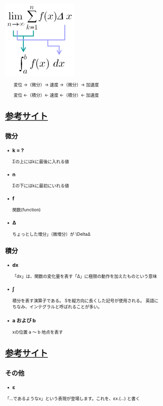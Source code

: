 ![微分積分公式関係](https://github.com/parmalatinter/ai/blob/master/src/img/積分微分公式関係.gif "微分積分公式関係")

　　変位 →（微分）→ 速度 →（微分）→ 加速度

　　変位 ←（積分）← 速度 ←（積分）← 加速度

# [参考サイト](http://wakariyasui.sakura.ne.jp/p/mech/henni/henni.html)


## 微分

- ### k = ?
     Σの上にはkに最後に入れる値

- ### n
     Σの下にはkに最初にいれる値

- ### f
     関数(function)

- ### Δ
     ちょっとした増分」（微増分）が \DeltaΔ

## 積分

- ### dx
     「dx」は、関数の変化量を表す「Δ」に極限の動作を加えたものという意味

- ### ∫
     積分を表す演算子である。 Sを縦方向に長くした記号が使用される。 英語にちなみ、インテグラルと呼ばれることが多い。

- ### a および b
     xの位置 a ～ b 地点を表す 

# [参考サイト](http://oto-suu.seesaa.net/article/454464283.html)


## その他

- ### ε

「…であるようなx」という表現が登場します。これを、εx.(…) と書く

